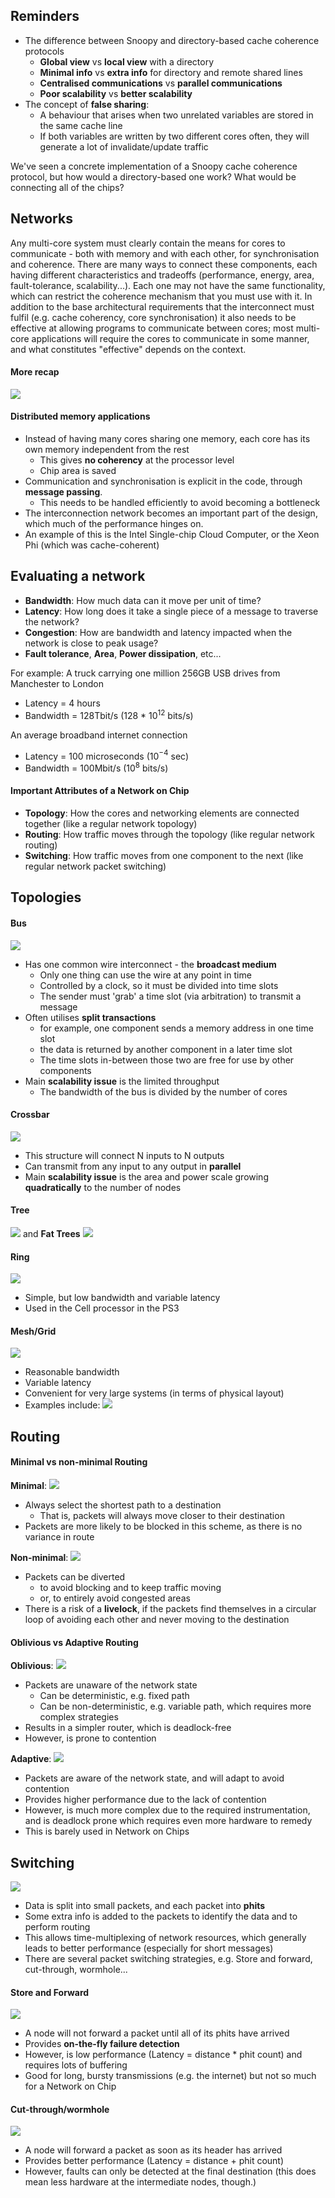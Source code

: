 ## Reminders
- The difference between Snoopy and directory-based cache coherence protocols
	- **Global view** vs **local view** with a directory
	- **Minimal info** vs **extra info** for directory and remote shared lines
	- **Centralised communications** vs **parallel communications**
	- **Poor scalability** vs **better scalability**
- The concept of **false sharing**:
	- A behaviour that arises when two unrelated variables are stored in the same cache line
	- If both variables are written by two different cores often, they will generate a lot of invalidate/update traffic

We've seen a concrete implementation of a Snoopy cache coherence protocol, but how would a directory-based one work? What would be connecting all of the chips?
## Networks
Any multi-core system must clearly contain the means for cores to communicate - both with memory and with each other, for synchronisation and coherence. There are many ways to connect these components, each having different characteristics and tradeoffs (performance, energy, area, fault-tolerance, scalability...). Each one may not have the same 
functionality, which can restrict the coherence mechanism that you must use with it.
In addition to the base architectural requirements that the interconnect must fulfil (e.g. cache coherency, core synchronisation) it also needs to be effective at allowing programs to communicate between cores; most multi-core applications will require the cores to communicate in some manner, and what constitutes "effective" depends on the context.
#### More recap
![](Pasted%20image%2020230425104435.png)
#### Distributed memory applications
- Instead of having many cores sharing one memory, each core has its own memory independent from the rest
	- This gives **no coherency** at the processor level
	- Chip area is saved
- Communication and synchronisation is explicit in the code, through **message passing**.
	- This needs to be handled efficiently to avoid becoming a bottleneck
- The interconnection network becomes an important part of the design, which much of the performance hinges on.
- An example of this is the Intel Single-chip Cloud Computer, or the Xeon Phi (which was cache-coherent)
## Evaluating a network
- **Bandwidth**: How much data can it move per unit of time?
- **Latency**: How long does it take a single piece of a message to traverse the network?
- **Congestion**: How are bandwidth and latency impacted when the network is close to peak usage?
- **Fault tolerance**, **Area**, **Power dissipation**, etc...

For example:
A truck carrying one million 256GB USB drives from Manchester to London
- Latency = 4 hours
- Bandwidth = 128Tbit/s (128 * 10$^{12}$ bits/s)

An average broadband internet connection
- Latency = 100 microseconds (10$^{-4}$ sec)
- Bandwidth = 100Mbit/s (10$^{8}$ bits/s)

#### Important Attributes of a Network on Chip
- **Topology**: How the cores and networking elements are connected together (like a regular network topology)
- **Routing**: How traffic moves through the topology (like regular network routing)
- **Switching**: How traffic moves from one component to the next (like regular network packet switching)

## Topologies
#### Bus
![](Pasted%20image%2020230425110226.png)
- Has one common wire interconnect - the **broadcast medium**
	- Only one thing can use the wire at any point in time
	- Controlled by a clock, so it must be divided into time slots
	- The sender must 'grab' a time slot (via arbitration) to transmit a message
- Often utilises **split transactions**
	- for example, one component sends a memory address in one time slot
	- the data is returned by another component in a later time slot
	- The time slots in-between those two are free for use by other components
- Main **scalability issue** is the limited throughput
	- The bandwidth of the bus is divided by the number of cores

#### Crossbar
![](Pasted%20image%2020230425110642.png)
- This structure will connect N inputs to N outputs
- Can transmit from any input to any output in **parallel**
- Main **scalability issue** is the area and power scale growing **quadratically** to the number of nodes

#### Tree
![](Pasted%20image%2020230425110939.png)
and **Fat Trees**
![](Pasted%20image%2020230425111003.png)
#### Ring
![](Pasted%20image%2020230425111021.png)
- Simple, but low bandwidth and variable latency
- Used in the Cell processor in the PS3

#### Mesh/Grid
![](Pasted%20image%2020230425111239.png)
- Reasonable bandwidth
- Variable latency
- Convenient for very large systems (in terms of physical layout)
- Examples include:
![](Pasted%20image%2020230425111351.png)
## Routing
#### Minimal vs non-minimal Routing
**Minimal**:
![](Pasted%20image%2020230425111448.png)
- Always select the shortest path to a destination
	- That is, packets will always move closer to their destination
- Packets are more likely to be blocked in this scheme, as there is no variance in route

**Non-minimal**:
![](Pasted%20image%2020230425111658.png)
- Packets can be diverted
	- to avoid blocking and to keep traffic moving
	- or, to entirely avoid congested areas
- There is a risk of a **livelock**, if the packets find themselves in a circular loop of avoiding each other and never moving to the destination

#### Oblivious vs Adaptive Routing
**Oblivious**:
![](Pasted%20image%2020230425111954.png)
- Packets are unaware of the network state
	- Can be deterministic, e.g. fixed path
	- Can be non-deterministic, e.g. variable path, which requires more complex strategies
- Results in a simpler router, which is deadlock-free
- However, is prone to contention

**Adaptive**:
![](Pasted%20image%2020230425112421.png)
- Packets are aware of the network state, and will adapt to avoid contention
- Provides higher performance due to the lack of contention
- However, is much more complex due to the required instrumentation, and is deadlock prone which requires even more hardware to remedy
- This is barely used in Network on Chips

## Switching
![](Pasted%20image%2020230425112651.png)
- Data is split into small packets, and each packet into **phits**
- Some extra info is added to the packets to identify the data and to perform routing
- This allows time-multiplexing of network resources, which generally leads to better performance (especially for short messages)
- There are several packet switching strategies, e.g. Store and forward, cut-through, wormhole...

#### Store and Forward
![](Pasted%20image%2020230425113115.png)
- A node will not forward a packet until all of its phits have arrived
- Provides **on-the-fly failure detection**
- However, is low performance (Latency = distance * phit count) and requires lots of buffering
- Good for long, bursty transmissions (e.g. the internet) but not so much for a Network on Chip

#### Cut-through/wormhole
![](Pasted%20image%2020230425113345.png)
- A node will forward a packet as soon as its header has arrived
- Provides better performance (Latency = distance + phit count)
- However, faults can only be detected at the final destination (this does mean less hardware at the intermediate nodes, though.)